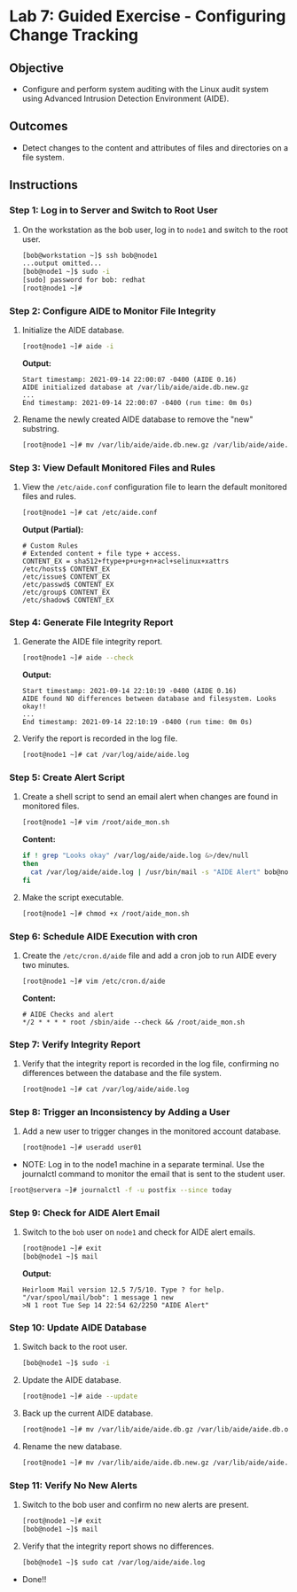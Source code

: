 # Lab 7: Guided Exercise - Configuring Change Tracking

## Objective

- Configure and perform system auditing with the Linux audit system using Advanced Intrusion Detection Environment (AIDE).

## Outcomes

- Detect changes to the content and attributes of files and directories on a file system.

## Instructions

### Step 1: Log in to Server and Switch to Root User

1. On the workstation as the bob user, log in to `node1` and switch to the root user.

   ```bash
   [bob@workstation ~]$ ssh bob@node1
   ...output omitted...
   [bob@node1 ~]$ sudo -i
   [sudo] password for bob: redhat
   [root@node1 ~]#
   ```

### Step 2: Configure AIDE to Monitor File Integrity

1. Initialize the AIDE database.

   ```bash
   [root@node1 ~]# aide -i
   ```

   **Output:**
   
   ```
   Start timestamp: 2021-09-14 22:00:07 -0400 (AIDE 0.16)
   AIDE initialized database at /var/lib/aide/aide.db.new.gz
   ...
   End timestamp: 2021-09-14 22:00:07 -0400 (run time: 0m 0s)
   ```

2. Rename the newly created AIDE database to remove the "new" substring.

   ```bash
   [root@node1 ~]# mv /var/lib/aide/aide.db.new.gz /var/lib/aide/aide.db.gz
   ```

### Step 3: View Default Monitored Files and Rules

1. View the `/etc/aide.conf` configuration file to learn the default monitored files and rules.

   ```bash
   [root@node1 ~]# cat /etc/aide.conf
   ```

   **Output (Partial):**
   
   ```
   # Custom Rules
   # Extended content + file type + access.
   CONTENT_EX = sha512+ftype+p+u+g+n+acl+selinux+xattrs
   /etc/hosts$ CONTENT_EX
   /etc/issue$ CONTENT_EX
   /etc/passwd$ CONTENT_EX
   /etc/group$ CONTENT_EX
   /etc/shadow$ CONTENT_EX
   ```

### Step 4: Generate File Integrity Report

1. Generate the AIDE file integrity report.

   ```bash
   [root@node1 ~]# aide --check
   ```

   **Output:**
   
   ```
   Start timestamp: 2021-09-14 22:10:19 -0400 (AIDE 0.16)
   AIDE found NO differences between database and filesystem. Looks okay!!
   ...
   End timestamp: 2021-09-14 22:10:19 -0400 (run time: 0m 0s)
   ```

2. Verify the report is recorded in the log file.

   ```bash
   [root@node1 ~]# cat /var/log/aide/aide.log
   ```

### Step 5: Create Alert Script

1. Create a shell script to send an email alert when changes are found in monitored files.

   ```bash
   [root@node1 ~]# vim /root/aide_mon.sh
   ```

   **Content:**

   ```bash
   if ! grep "Looks okay" /var/log/aide/aide.log &>/dev/null
   then
     cat /var/log/aide/aide.log | /usr/bin/mail -s "AIDE Alert" bob@node1.lab.example.com
   fi
   ```

2. Make the script executable.

   ```bash
   [root@node1 ~]# chmod +x /root/aide_mon.sh
   ```

### Step 6: Schedule AIDE Execution with cron

1. Create the `/etc/cron.d/aide` file and add a cron job to run AIDE every two minutes.

   ```bash
   [root@node1 ~]# vim /etc/cron.d/aide
   ```

   **Content:**

   ```cron
   # AIDE Checks and alert
   */2 * * * * root /sbin/aide --check && /root/aide_mon.sh
   ```

### Step 7: Verify Integrity Report

1. Verify that the integrity report is recorded in the log file, confirming no differences between the database and the file system.

   ```bash
   [root@node1 ~]# cat /var/log/aide/aide.log
   ```

### Step 8: Trigger an Inconsistency by Adding a User

1. Add a new user to trigger changes in the monitored account database.

   ```bash
   [root@node1 ~]# useradd user01
   ```
   
* NOTE: Log in to the node1 machine in a separate terminal. Use the journalctl
command to monitor the email that is sent to the student user.
```bash
[root@servera ~]# journalctl -f -u postfix --since today
```

### Step 9: Check for AIDE Alert Email

1. Switch to the `bob` user on `node1` and check for AIDE alert emails.

   ```bash
   [root@node1 ~]# exit
   [bob@node1 ~]$ mail
   ```

   **Output:**
   
   ```
   Heirloom Mail version 12.5 7/5/10. Type ? for help.
   "/var/spool/mail/bob": 1 message 1 new
   >N 1 root Tue Sep 14 22:54 62/2250 "AIDE Alert"
   ```

### Step 10: Update AIDE Database

1. Switch back to the root user.

   ```bash
   [bob@node1 ~]$ sudo -i
   ```

2. Update the AIDE database.

   ```bash
   [root@node1 ~]# aide --update
   ```

3. Back up the current AIDE database.

   ```bash
   [root@node1 ~]# mv /var/lib/aide/aide.db.gz /var/lib/aide/aide.db.old.gz
   ```

4. Rename the new database.

   ```bash
   [root@node1 ~]# mv /var/lib/aide/aide.db.new.gz /var/lib/aide/aide.db.gz
   ```

### Step 11: Verify No New Alerts

1. Switch to the bob user and confirm no new alerts are present.

   ```bash
   [root@node1 ~]# exit
   [bob@node1 ~]$ mail
   ```

2. Verify that the integrity report shows no differences.

   ```bash
   [bob@node1 ~]$ sudo cat /var/log/aide/aide.log
   ```

* Done!!
